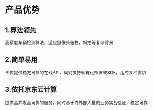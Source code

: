 # 产品优势

## 1.算法领先
高精度车辆检测算法，适应摄像头俯拍，斜拍等复杂背景

## 2.简单易用
不仅提供稳定可靠的在线API、同时支持私有化部署或SDK，适应多种需求

## 3.依托京东云计算
提供高并发高可靠的服务，同时基于内外部大量的业务实战验证，稳定可靠
